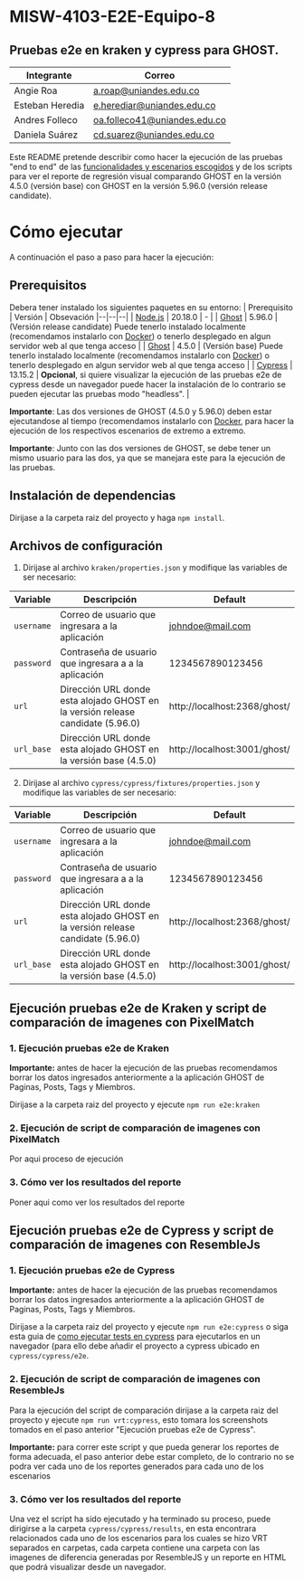 # MISW-4103-E2E-Equipo-8
## Pruebas e2e en kraken y cypress para GHOST.

|Integrante| Correo |
|--|--|
| Angie Roa | a.roap@uniandes.edu.co |
| Esteban Heredia | e.herediar@uniandes.edu.co |
| Andres Folleco | oa.folleco41@uniandes.edu.co |
| Daniela Suárez |  cd.suarez@uniandes.edu.co |

Este README pretende describir como hacer la ejecución de las pruebas "end to end" de las [funcionalidades y escenarios escogidos](https://github.com/angietroa/MISW-4103-E2E-Equipo-8/wiki/Funcionalidades-y-escenarios-escogidos) y de los scripts para ver el reporte de regresión visual comparando GHOST en la versión 4.5.0 (versión base) con GHOST en la versión 5.96.0 (versión release candidate).

# Cómo ejecutar
A continuación el paso a paso para hacer la ejecución:

## Prerequisitos

Debera tener instalado los siguientes paquetes en su entorno:
| Prerequisito | Versión  | Obsevación
|--|--|--|
| [Node.js](https://nodejs.org/en/download/package-manager) | 20.18.0 | - |
| [Ghost](https://ghost.org/docs/install/) | 5.96.0 | (Versión release candidate) Puede tenerlo instalado localmente (recomendamos instalarlo con [Docker](https://hub.docker.com/_/ghost/)) o tenerlo desplegado en algun servidor web al que tenga acceso |
| [Ghost](https://ghost.org/docs/install/) | 4.5.0 | (Versión base) Puede tenerlo instalado localmente (recomendamos instalarlo con [Docker](https://hub.docker.com/_/ghost/)) o tenerlo desplegado en algun servidor web al que tenga acceso |
| [Cypress](https://docs.cypress.io/app/get-started/install-cypress) | 13.15.2 | **Opcional**, si quiere visualizar la ejecución de las pruebas e2e de cypress desde un navegador puede hacer la instalación de lo contrario se pueden ejecutar las pruebas modo "headless". |

**Importante**: Las dos versiones de GHOST (4.5.0 y 5.96.0) deben estar ejecutandose al tiempo (recomendamos instalarlo con [Docker](https://hub.docker.com/_/ghost/), para hacer la ejecución de los respectivos escenarios de extremo a extremo.

**Importante**: Junto con las dos versiones de GHOST, se debe tener un mismo usuario para las dos, ya que se manejara este para la ejecución de las pruebas.

## Instalación de dependencias
Dirijase a la carpeta raiz del proyecto y haga `npm install`.

## Archivos de configuración
1. Dirijase al archivo `kraken/properties.json` y modifique las variables de ser necesario:

| Variable | Descripción  | Default |
|--|--|--|
| `username` | Correo de usuario que ingresara a la aplicación | johndoe@mail.com|
| `password` | Contraseña de usuario que ingresara a a la aplicación | 1234567890123456 |
| `url` | Dirección URL donde esta alojado GHOST en la versión release candidate (5.96.0) | http://localhost:2368/ghost/ |
| `url_base` | Dirección URL donde esta alojado GHOST en la versión base (4.5.0) | http://localhost:3001/ghost/ |

2. Dirijase al archivo `cypress/cypress/fixtures/properties.json` y modifique las variables de ser necesario:

| Variable | Descripción  | Default |
|--|--|--|
| `username` | Correo de usuario que ingresara a la aplicación | johndoe@mail.com|
| `password` | Contraseña de usuario que ingresara a a la aplicación | 1234567890123456 |
| `url` | Dirección URL donde esta alojado GHOST en la versión release candidate (5.96.0) | http://localhost:2368/ghost/ |
| `url_base` | Dirección URL donde esta alojado GHOST en la versión base (4.5.0) | http://localhost:3001/ghost/ |

## Ejecución pruebas e2e de Kraken y script de comparación de imagenes con PixelMatch
### 1. Ejecución pruebas e2e de Kraken
**Importante:** antes de hacer la ejecución de las pruebas recomendamos borrar los datos ingresados anteriormente a la aplicación GHOST de Paginas, Posts, Tags y Miembros.

Dirijase a la carpeta raiz del proyecto y ejecute `npm run e2e:kraken`

### 2. Ejecución de script de comparación de imagenes con PixelMatch
Por aqui proceso de ejecución

### 3. Cómo ver los resultados del reporte
Poner aqui como ver los resultados del reporte

## Ejecución pruebas e2e de Cypress y script de comparación de imagenes con ResembleJs
### 1. Ejecución pruebas e2e de Cypress
**Importante:** antes de hacer la ejecución de las pruebas recomendamos borrar los datos ingresados anteriormente a la aplicación GHOST de Paginas, Posts, Tags y Miembros.

Dirijase a la carpeta raiz del proyecto y ejecute `npm run e2e:cypress` o siga esta guia de [como ejecutar tests en cypress](https://docs.cypress.io/app/end-to-end-testing/writing-your-first-end-to-end-test#Add-a-test-file) para ejecutarlos en un navegador (para ello debe añadir el proyecto a cypress ubicado en `cypress/cypress/e2e`.

### 2. Ejecución de script de comparación de imagenes con ResembleJs
Para la ejecución del script de comparación dirijase a la carpeta raiz del proyecto y ejecute `npm run vrt:cypress`, esto tomara los screenshots tomados en el paso anterior "Ejecución pruebas e2e de Cypress".

**Importante:** para correr este script y que pueda generar los reportes de forma adecuada, el paso anterior debe estar completo, de lo contrario no se podra ver cada uno de los reportes generados para cada uno de los escenarios

### 3. Cómo ver los resultados del reporte
Una vez el script ha sido ejecutado y ha terminado su proceso, puede dirigirse a la carpeta `cypress/cypress/results`, en esta encontrara relacionados cada uno de los escenarios para los cuales se hizo VRT separados en carpetas, cada carpeta contiene una carpeta con las imagenes de diferencia generadas por ResembleJS y un reporte en HTML que podrá visualizar desde un navegador.
